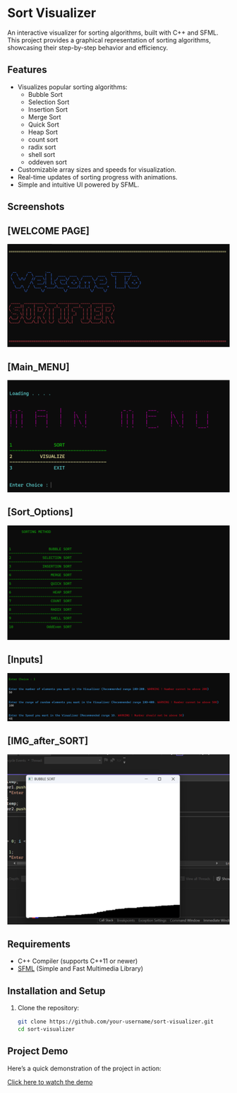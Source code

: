# Sort Visualizer

An interactive visualizer for sorting algorithms, built with C++ and SFML. This project provides a graphical representation of sorting algorithms, showcasing their step-by-step behavior and efficiency.

## Features
- Visualizes popular sorting algorithms:
  - Bubble Sort
  - Selection Sort
  - Insertion Sort
  - Merge Sort
  - Quick Sort
  - Heap Sort
  - count sort
  - radix sort
  - shell sort
  - oddeven sort
- Customizable array sizes and speeds for visualization.
- Real-time updates of sorting progress with animations.
- Simple and intuitive UI powered by SFML.
## Screenshots

## [WELCOME PAGE]
![WELCOME PAGE](screenshots/welcome.png)

## [Main_MENU]
![WELCOME PAGE](screenshots/main_menu.png)

## [Sort_Options]
![WELCOME PAGE](screenshots/methods.png)

## [Inputs]
![WELCOME PAGE](screenshots/choices.png)

## [IMG_after_SORT]
![WELCOME PAGE](screenshots/finalsort.png)

## Requirements
- C++ Compiler (supports C++11 or newer)
- [SFML](https://www.sfml-dev.org/) (Simple and Fast Multimedia Library)

## Installation and Setup
1. Clone the repository:
   ```bash
   git clone https://github.com/your-username/sort-visualizer.git
   cd sort-visualizer

  ## Project Demo

Here’s a quick demonstration of the project in action:

[Click here to watch the demo](https://github.com/goyalkartik773/SORT_VISUALIZER/raw/main/video/sorting_window.mp4)



